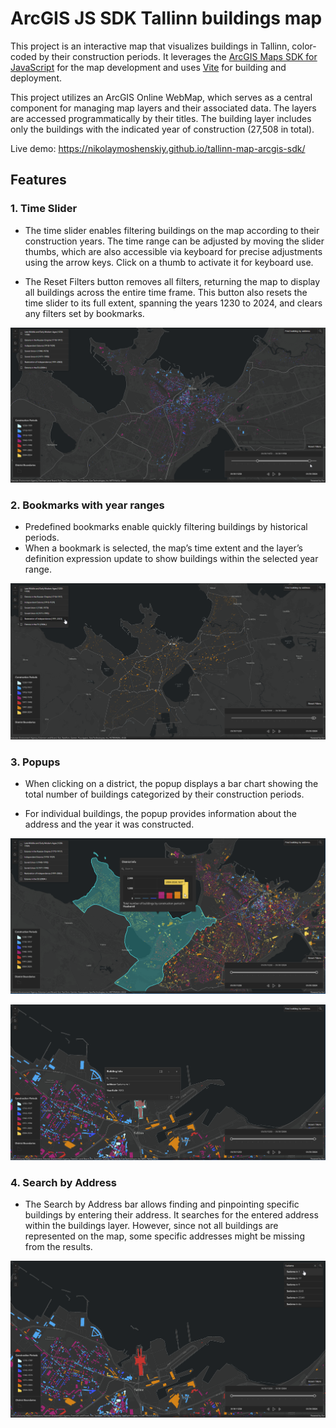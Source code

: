 # ArcGIS JS SDK Tallinn buildings map

This project is an interactive map that visualizes buildings in Tallinn, color-coded by their construction periods. It leverages the [ArcGIS Maps SDK for JavaScript](https://developers.arcgis.com/javascript/latest/) for the map development and uses [Vite](https://vite.dev/) for building and deployment. 

This project utilizes an ArcGIS Online WebMap, which serves as a central component for managing map layers and their associated data. The layers are accessed programmatically by their titles. The building layer includes only the buildings with the indicated year of construction (27,508 in total).

Live demo: https://nikolaymoshenskiy.github.io/tallinn-map-arcgis-sdk/

## Features

### 1. **Time Slider**
  - The time slider enables filtering buildings on the map according to their construction years. The time range can be adjusted by moving the slider thumbs, which are also accessible via keyboard for precise adjustments using the arrow keys. Click on a thumb to activate it for keyboard use.

  - The Reset Filters button removes all filters, returning the map to display all buildings across the entire time frame. This button also resets the time slider to its full extent, spanning the years 1230 to 2024, and clears any filters set by bookmarks.

![Alt text](./images/slider.png)


### 2. **Bookmarks with year ranges**

  - Predefined bookmarks enable quickly filtering buildings by historical periods.
  - When a bookmark is selected, the map’s time extent and the layer’s definition expression update to show buildings within the selected year range.

![Alt text](./images/bookmarks.png)


### 3. **Popups**
  - When clicking on a district, the popup displays a bar chart showing the total number of buildings categorized by their construction periods.

  - For individual buildings, the popup provides information about the address and the year it was constructed.

![Alt text](./images/popup1.png)

![Alt text](./images/popup2.png)


### 4. **Search by Address**
  - The Search by Address bar allows finding and pinpointing specific buildings by entering their address. It searches for the entered address within the buildings layer. However, since not all buildings are represented on the map, some specific addresses might be missing from the results.

![Alt text](./images/search.png)


